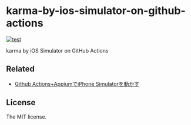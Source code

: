 # karma-by-ios-simulator-on-github-actions

[![test](https://github.com/sasaplus1-prototype/karma-by-ios-simulator-on-github-actions/workflows/test/badge.svg)](https://github.com/sasaplus1-prototype/karma-by-ios-simulator-on-github-actions)

karma by iOS Simulator on GitHub Actions

## Related

- [Github Actions+AppiumでiPhone Simulatorを動かす](https://qiita.com/takeya0x86/items/4c36989311219da24083)

## License

The MIT license.
